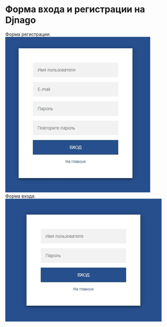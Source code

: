 # Форма входа и регистрации на Djnago
Форма регистрации:
![alt text](https://github.com/ShipilovS/Simple-registration-to-django/blob/master/registration.jpg)
Форма входа:
![alt text](https://github.com/ShipilovS/Simple-registration-to-django/blob/master/login.jpg)
